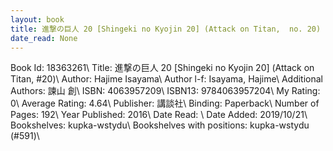 ```yaml
---
layout: book
title: 進撃の巨人 20 [Shingeki no Kyojin 20] (Attack on Titan,  no. 20)
date_read: None
---
```


Book Id: 18363261\ 
Title: 進撃の巨人 20 [Shingeki no Kyojin 20] (Attack on Titan, #20)\ 
Author: Hajime Isayama\ 
Author l-f: Isayama, Hajime\ 
Additional Authors: 諫山 創\ 
ISBN: 4063957209\ 
ISBN13: 9784063957204\ 
My Rating: 0\ 
Average Rating: 4.64\ 
Publisher: 講談社\ 
Binding: Paperback\ 
Number of Pages: 192\ 
Year Published: 2016\ 
Date Read: \ 
Date Added: 2019/10/21\ 
Bookshelves: kupka-wstydu\ 
Bookshelves with positions: kupka-wstydu (#591)\ 

